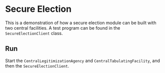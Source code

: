 # Secure Election

This is a demonstration of how a secure election module can
be built with two central facilities. A test program can be found
in the `SecureElectionClient` class.

## Run

Start the `CentralLegitimizationAgency` and `CentralTabulatingFacility`,
and then the `SecureElectionClient`.
